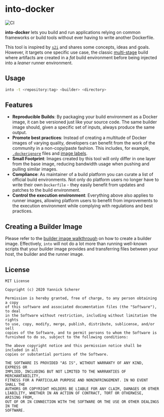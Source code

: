 # into-docker

![CI](https://github.com/into-docker/into-docker/workflows/CI/badge.svg)

**into-docker** lets you build and run applications relying on common frameworks
or build tools without ever having to write another Dockerfile.

This tool is inspired by [`s2i`][s2i] and shares some concepts, ideas and goals.
However, it targets one specific use case, the classic
[multi-stage][multi-stage] build where artifacts are created in a _fat_ build
environment before being injected into a _leaner_ runner environment.

## Usage

```sh
into -t <repository:tag> <builder> <directory>
```

## Features

- **Reproducible Builds**: By packaging your build environment as a Docker
  image, it can be versioned just like your source code. The same builder image
  should, given a specific set of inputs, always produce the same output.
- **Promote best practices**: Instead of creating a multitude of Docker images
  of varying quality, developers can benefit from the work of the community in
  a non-copy/paste fashion. This includes, for example, [`.dockerignore`][di]
  files and [image labels][oci].
- **Small Footprint**: Images created by this tool will only differ in one layer
  from the base image, reducing bandwidth usage when pushing and pulling similar
  images.
- **Compliance**: As maintainer of a build platform you can curate a list of
  official build environments. Not only do platform users no longer have to
  write their own `Dockerfile` - they easily benefit from updates and patches
  to the build environment.
- **Control the execution environment**: Everything above also applies to runner
  images, allowing platform users to benefit from improvements to the execution
  environment while complying with regulations and best practices.

[di]: https://codefresh.io/docker-tutorial/not-ignore-dockerignore-2/
[oci]: https://github.com/opencontainers/image-spec/blob/master/annotations.md

## Creating a Builder Image

Please refer to the [builder image walkthrough][builder-images] on how to create
a builder image. Effectively, `into` will not do a lot more than running
well-known scripts that your builder image provides and transferring files
between your host, the builder and the runner image.

[s2i]: https://github.com/openshift/source-to-image
[multi-stage]: https://docs.docker.com/develop/develop-images/multistage-build/
[builder-images]: doc/BUILDER_IMAGES.md

## License

```
MIT License

Copyright (c) 2020 Yannick Scherer

Permission is hereby granted, free of charge, to any person obtaining a copy
of this software and associated documentation files (the "Software"), to deal
in the Software without restriction, including without limitation the rights
to use, copy, modify, merge, publish, distribute, sublicense, and/or sell
copies of the Software, and to permit persons to whom the Software is
furnished to do so, subject to the following conditions:

The above copyright notice and this permission notice shall be included in all
copies or substantial portions of the Software.

THE SOFTWARE IS PROVIDED "AS IS", WITHOUT WARRANTY OF ANY KIND, EXPRESS OR
IMPLIED, INCLUDING BUT NOT LIMITED TO THE WARRANTIES OF MERCHANTABILITY,
FITNESS FOR A PARTICULAR PURPOSE AND NONINFRINGEMENT. IN NO EVENT SHALL THE
AUTHORS OR COPYRIGHT HOLDERS BE LIABLE FOR ANY CLAIM, DAMAGES OR OTHER
LIABILITY, WHETHER IN AN ACTION OF CONTRACT, TORT OR OTHERWISE, ARISING FROM,
OUT OF OR IN CONNECTION WITH THE SOFTWARE OR THE USE OR OTHER DEALINGS IN THE
SOFTWARE.
```
